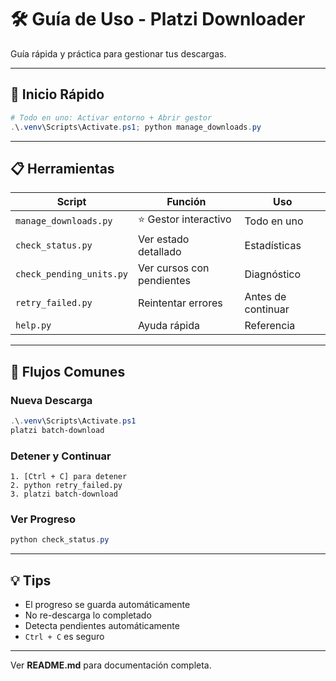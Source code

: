 # 🛠️ Guía de Uso - Platzi Downloader

Guía rápida y práctica para gestionar tus descargas.

---

## 🚀 Inicio Rápido

```powershell
# Todo en uno: Activar entorno + Abrir gestor
.\.venv\Scripts\Activate.ps1; python manage_downloads.py
```

---

## 📋 Herramientas

| Script | Función | Uso |
|--------|---------|-----|
| `manage_downloads.py` | ⭐ Gestor interactivo | Todo en uno |
| `check_status.py` | Ver estado detallado | Estadísticas |
| `check_pending_units.py` | Ver cursos con pendientes | Diagnóstico |
| `retry_failed.py` | Reintentar errores | Antes de continuar |
| `help.py` | Ayuda rápida | Referencia |

---

## 🎯 Flujos Comunes

### Nueva Descarga
```powershell
.\.venv\Scripts\Activate.ps1
platzi batch-download
```

### Detener y Continuar
```
1. [Ctrl + C] para detener
2. python retry_failed.py
3. platzi batch-download
```

### Ver Progreso
```powershell
python check_status.py
```

---

## 💡 Tips

- El progreso se guarda automáticamente
- No re-descarga lo completado
- Detecta pendientes automáticamente
- `Ctrl + C` es seguro

---

Ver **README.md** para documentación completa.
